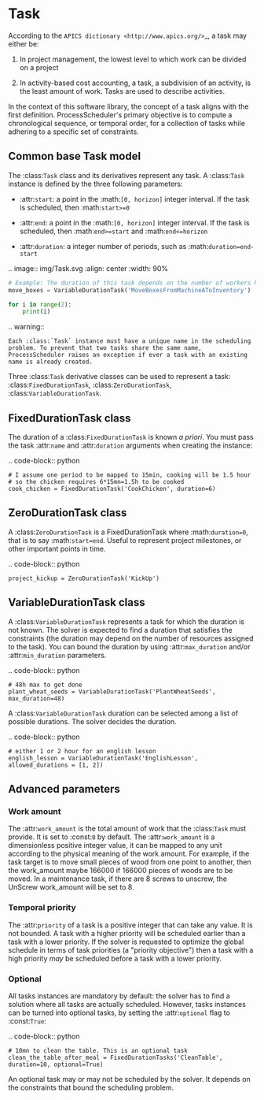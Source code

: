 # Task

According to the `APICS dictionary <http://www.apics.org/>`_, a task may either be:

1. In project management, the lowest level to which work can be divided on a project

2. In activity-based cost accounting, a task, a subdivision of an activity, is the least amount of work. Tasks are used to describe activities.

In the context of this software library, the concept of a task aligns with the first definition. ProcessScheduler's primary objective is to compute a chronological sequence, or temporal order, for a collection of tasks while adhering to a specific set of constraints.

## Common base Task model

The :class:`Task` class and its derivatives represent any task. A :class:`Task` instance is defined by the three following parameters:

- :attr:`start`: a point in the :math:`[0, horizon]` integer interval. If the task is scheduled, then :math:`start>=0`

- :attr:`end`: a point in the :math:`[0, horizon]` integer interval. If the task is scheduled, then :math:`end>=start` and :math:`end<=horizon`

- :attr:`duration`: a integer number of periods, such as :math:`duration=end-start`

.. image:: img/Task.svg
    :align: center
    :width: 90%

``` py
# Example: The duration of this task depends on the number of workers handling boxes.
move_boxes = VariableDurationTask('MoveBoxesFromMachineAToInventory')
```

``` py
for i in range(2):
    print(i)
```

.. warning::

    Each :class:`Task` instance must have a unique name in the scheduling problem. To prevent that two tasks share the same name, ProcessScheduler raises an exception if ever a task with an existing name is already created.

Three :class:`Task` derivative classes can be used to represent a task: :class:`FixedDurationTask`, :class:`ZeroDurationTask`, :class:`VariableDurationTask`.

## FixedDurationTask class

The duration of a :class:`FixedDurationTask` is known *a priori*. You must pass the task :attr:`name` and :attr:`duration` arguments when creating the instance:

.. code-block:: python

    # I assume one period to be mapped to 15min, cooking will be 1.5 hour
    # so the chicken requires 6*15mn=1.5h to be cooked
    cook_chicken = FixedDurationTask('CookChicken', duration=6)

## ZeroDurationTask class

A :class:`ZeroDurationTask` is a FixedDurationTask where :math:`duration=0`, that is to say :math:`start=end`. Useful to represent project milestones, or other important points in time.

.. code-block:: python

    project_kickup = ZeroDurationTask('KickUp')

## VariableDurationTask class

A :class:`VariableDurationTask` represents a task for which the duration is not known. The solver is expected to find a duration that satisfies the constraints (the duration may depend on the number of resources assigned to the task). You can bound the duration by using :attr:`max_duration` and/or :attr:`min_duration` parameters.

.. code-block:: python

    # 48h max to get done
    plant_wheat_seeds = VariableDurationTask('PlantWheatSeeds', max_duration=48)

A :class:`VariableDurationTask` duration can be selected among a list of possible durations. The solver decides the duration.

.. code-block:: python

    # either 1 or 2 hour for an english lesson
    english_lesson = VariableDurationTask('EnglishLesson', allowed_durations = [1, 2])

## Advanced parameters

### Work amount

The :attr:`work_amount` is the total amount of work that the :class:`Task` must provide. It is set to :const:`0` by default. The :attr:`work_amount` is a dimensionless positive integer value, it can be mapped to any unit according to the physical meaning of the work amount. For example, if the task target is to move small pieces of wood from one point to another, then the work_amount maybe 166000 if 166000 pieces of woods are to be moved. In a maintenance task, if there are 8 screws to unscrew, the UnScrew work_amount will be set to 8.

### Temporal priority

The :attr:`priority` of a task is a positive integer that can take any value. It is not bounded. A task with a higher priority will be scheduled earlier than a task with a lower priority. If the solver is requested to optimize the global schedule in terms of task priorities (a "priority objective") then a task with a high priority *may* be scheduled before a task with a lower priority.

### Optional

All tasks instances are mandatory by default: the solver has to find a solution where all tasks are actually scheduled. However, tasks instances can be turned into optional tasks, by setting the :attr:`optional` flag to :const:`True`:

.. code-block:: python

    # 10mn to clean the table. This is an optional task
    clean_the_table_after_meal = FixedDurationTasks('CleanTable', duration=10, optional=True)

An optional task may or may not be scheduled by the solver. It depends on the constraints that bound the scheduling problem.
